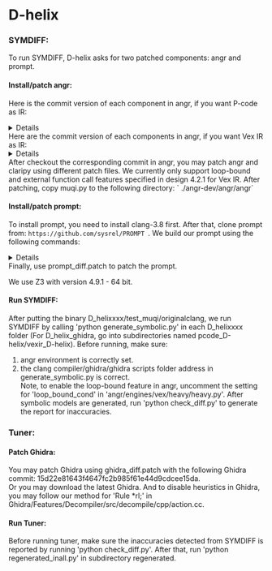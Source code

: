 # D-helix
### SYMDIFF:
To run SYMDIFF, D-helix asks for two patched components: angr and prompt.
#### Install/patch angr:
Here is the commit version of each component in angr, if you want P-code as IR:
<details>
angr-dev: 0578f015c68319b634cb7246d71184431563bd10<br>
admin: 0578f015c68319b634cb7246d71184431563bd10<br>
ailment: bef6268dd3d4ea9c251fd24f8a301375771d9dd7<br>
angr: 02a3fefbfa4fef67f039ef3027896a251779fff2<br>
angr-management: 5b4200e4ca33fb16680aef0de861624b226123a6<br>
archinfo: b150db4c0a939140966df8b0056b6deb5b07efbf<br>
archr: 6f6a39b98466f9303eef72d02e0fe6e64195b3e3<br>
binaries: 2bf0bd4f62951be0394432e794ba64d90a362371<br>
claripy: 36c640346a822a1950ca43d6d75678e33c731832<br>
cle: 3909a5ffdb1d4126e0ef359e8013e79350b12a92<br>
pysoot: d08dc569ec35796ccea5509b3e04b74967bcfd48<br>
monkeyhex: 2718ae888d05c0827af3aca9bb46d25f773edfc2<br>
mulpyplexer: 2f3c8761650b09a1ff8a14ef64c346ec0b610b42<br>
pyvex: a4aef1c12277860253541501f4604101dc507916<br>
vex: 0feb7ff984340d738b37543a817f2e3b436e26ee<br>
</details>
Here are the commit version of each components in angr, if you want Vex IR as IR:
<details>
angr-dev: b2198226e6194310c57a4b50ae9a6c82b1b6cd7f<br>
admin: b2198226e6194310c57a4b50ae9a6c82b1b6cd7f<br>
ailment: cb3205ffcb182632840d9b745a8f42b5d259a4b6<br>
angr: 6ef773615ff70c5c334ee16945e22e9005a8c82d<br>
angr-management: 474e7325ac4b2b649a3149d156c34c68d8839f17<br>
archinfo: 4eea2b81e78a2d902d6c7c0ff7168b304b9d3b8c<br>
archr: 28a92b3e72c2791eb9a77549ff91f3c4a5840c0e<br>
binaries: ee16a9bcfde2edf039100e38726f27ba649d89de<br>
claripy: 91518043156fc317195a577a6c8b41763c138577<br>
cle: 7024cd3fc479af221cc3070b0ddca1ac20ca1a22<br>
pypy: b2198226e6194310c57a4b50ae9a6c82b1b6cd7f<br>
pyvex: de7f92e126fbbaa61287e2a647be6f2871d56032<br>
</details>
After checkout the corresponding commit in angr, you may patch angr and claripy using different patch files. We currently only support loop-bound and external function call features specified in design 4.2.1 for Vex IR.
After patching, copy muqi.py to the following directory:
` ./angr-dev/angr/angr`

#### Install/patch prompt:
To install prompt, you need to install clang-3.8 first.
After that, clone prompt from: `https://github.com/sysrel/PROMPT `.
We build our prompt using the following commands:
<details>
export LLVM_CONFIG=/home/muqi/llvm-3.8/llvm-src/build/bin/llvm-config <br>
cmake     	-DENABLE_TCMALLOC=ON     	-DENABLE_POSIX_RUNTIME=ON     	-DENABLE_KLEE_UCLIBC=ON     	-DKLEE_UCLIBC_PATH=/home/muqi/klee-uclibc     	-DENABLE_SOLVER_Z3=ON     	-DENABLE_SOLVER_STP=OFF     	-DENABLE_SOLVER_METASMT=OFF     	-DENABLE_UNIT_TESTS=OFF -DENABLE_POSIX_RUNTIME=ON -DENABLE_KLEE_UCLIBC=ON -DLLVM_CONFIG_BINARY=/home/muqi/llvm-3.8/llvm-src/build/bin/llvm-config -DLLVMCC=/home/muqi/llvm-3.8/llvm-src/tool/clang/cfe-3.8.0.src/build/bin/clang -DLLVMCXX=/home/muqi/llvm-3.8/llvm-src/tool/clang/cfe-3.8.0.src/build/bin/clang++ ../ 
</details>
Finally, use prompt_diff.patch to patch the prompt.

We use Z3 with version 4.9.1 - 64 bit.

#### Run SYMDIFF:
After putting the binary D_helixxxx/test_muqi/originalclang, we run SYMDIFF by calling 'python generate_symbolic.py' in each D_helixxxx folder (For D_helix_ghidra, go into subdirectories named pcode_D-helix/vexir_D-helix). Before running, make sure: 
1. angr environment is correctly set.
2. the clang compiler/ghidra/ghidra scripts folder address in generate_symbolic.py is correct.<br>
Note, to enable the loop-bound feature in angr, uncomment the setting for 'loop_bound_cond' in 'angr/engines/vex/heavy/heavy.py'.
After symbolic models are generated, run 'python check_diff.py' to generate the report for inaccuracies.

### Tuner:
#### Patch Ghidra:
You may patch Ghidra using ghidra_diff.patch with the following Ghidra commit:
15d22e81643f4647fc2b985f61e44d9cdcee15da. <br>
Or you may download the latest Ghidra. And to disable heuristics in Ghidra, you may follow our method for 'Rule *rl;' in Ghidra/Features/Decompiler/src/decompile/cpp/action.cc.
#### Run Tuner:
Before running tuner, make sure the inaccuracies detected from SYMDIFF is reported by running 'python check_diff.py'. After that, run 'python regenerated_inall.py' in subdirectory regenerated.
